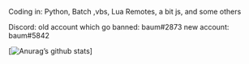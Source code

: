 Coding in: Python, Batch ,vbs, Lua Remotes, a bit js, and some others

Discord: 
old account which go banned: baum#2873
new account: baum#5842

[![Anurag’s github stats](https://github-readme-stats.vercel.app/api?username=baum1810)]


